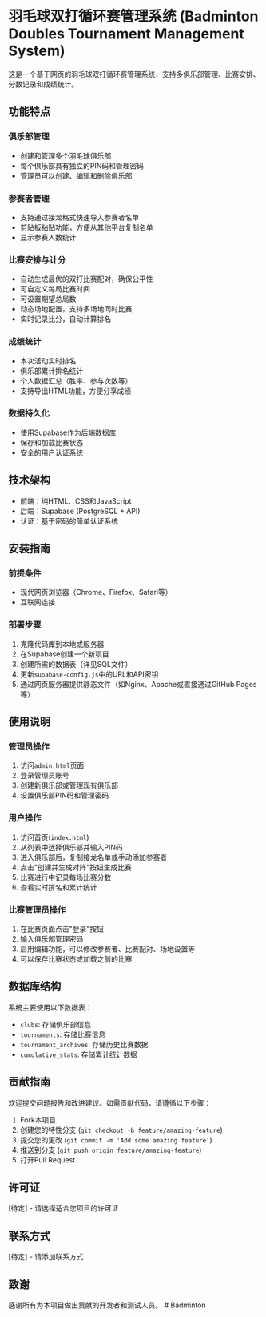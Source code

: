 # 羽毛球双打循环赛管理系统 (Badminton Doubles Tournament Management System)

这是一个基于网页的羽毛球双打循环赛管理系统，支持多俱乐部管理、比赛安排、分数记录和成绩统计。

## 功能特点

### 俱乐部管理
- 创建和管理多个羽毛球俱乐部
- 每个俱乐部具有独立的PIN码和管理密码
- 管理员可以创建、编辑和删除俱乐部

### 参赛者管理
- 支持通过接龙格式快速导入参赛者名单
- 剪贴板粘贴功能，方便从其他平台复制名单
- 显示参赛人数统计

### 比赛安排与计分
- 自动生成最优的双打比赛配对，确保公平性
- 可自定义每局比赛时间
- 可设置期望总局数
- 动态场地配置，支持多场地同时比赛
- 实时记录比分，自动计算排名

### 成绩统计
- 本次活动实时排名
- 俱乐部累计排名统计
- 个人数据汇总（胜率、参与次数等）
- 支持导出HTML功能，方便分享成绩

### 数据持久化
- 使用Supabase作为后端数据库
- 保存和加载比赛状态
- 安全的用户认证系统

## 技术架构

- 前端：纯HTML、CSS和JavaScript
- 后端：Supabase (PostgreSQL + API)
- 认证：基于密码的简单认证系统

## 安装指南

### 前提条件
- 现代网页浏览器（Chrome、Firefox、Safari等）
- 互联网连接

### 部署步骤
1. 克隆代码库到本地或服务器
2. 在Supabase创建一个新项目
3. 创建所需的数据表（详见SQL文件）
4. 更新`supabase-config.js`中的URL和API密钥
5. 通过网页服务器提供静态文件（如Nginx、Apache或直接通过GitHub Pages等）

## 使用说明

### 管理员操作
1. 访问`admin.html`页面
2. 登录管理员账号
3. 创建新俱乐部或管理现有俱乐部
4. 设置俱乐部PIN码和管理密码

### 用户操作
1. 访问首页(`index.html`)
2. 从列表中选择俱乐部并输入PIN码
3. 进入俱乐部后，复制接龙名单或手动添加参赛者
4. 点击"创建并生成对阵"按钮生成比赛
5. 比赛进行中记录每场比赛分数
6. 查看实时排名和累计统计

### 比赛管理员操作
1. 在比赛页面点击"登录"按钮
2. 输入俱乐部管理密码
3. 启用编辑功能，可以修改参赛者、比赛配对、场地设置等
4. 可以保存比赛状态或加载之前的比赛

## 数据库结构

系统主要使用以下数据表：
- `clubs`: 存储俱乐部信息
- `tournaments`: 存储比赛信息
- `tournament_archives`: 存储历史比赛数据
- `cumulative_stats`: 存储累计统计数据

## 贡献指南

欢迎提交问题报告和改进建议。如需贡献代码，请遵循以下步骤：
1. Fork本项目
2. 创建您的特性分支 (`git checkout -b feature/amazing-feature`)
3. 提交您的更改 (`git commit -m 'Add some amazing feature'`)
4. 推送到分支 (`git push origin feature/amazing-feature`)
5. 打开Pull Request

## 许可证

[待定] - 请选择适合您项目的许可证

## 联系方式

[待定] - 请添加联系方式

## 致谢

感谢所有为本项目做出贡献的开发者和测试人员。 #   B a d m i n t o n  
 